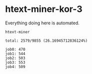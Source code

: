 # htext-miner-kor-3

Everything doing here is automated.

```
htext-miner

total: 2579/9855 (26.16945712836124%)

job0: 470
job1: 544
job2: 503
job3: 553
job4: 509
```